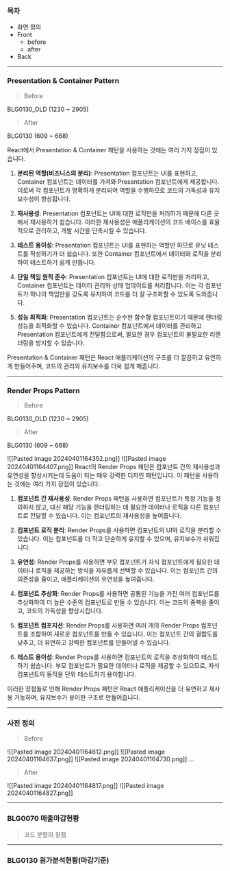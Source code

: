 
### 목차 

- 화면 정의 
- Front 
	- before 
	- after 
- Back 
****
###  Presentation & Container Pattern

> Before

BLG0130_OLD (1230 ~ 2905)

> After 

BLG0130 (609 ~ 668)


React에서 Presentation & Container 패턴을 사용하는 것에는 여러 가지 장점이 있습니다.

1. **분리된 역할(비즈니스의 분리)**: Presentation 컴포넌트는 UI를 표현하고, Container 컴포넌트는 데이터를 가져와 Presentation 컴포넌트에게 제공합니다. 이로써 각 컴포넌트가 명확하게 분리되어 역할을 수행하므로 코드의 가독성과 유지보수성이 향상됩니다.
    
2. **재사용성**: Presentation 컴포넌트는 UI에 대한 로직만을 처리하기 때문에 다른 곳에서 재사용하기 쉽습니다. 이러한 재사용성은 애플리케이션의 코드 베이스를 효율적으로 관리하고, 개발 시간을 단축시킬 수 있습니다.
    
3. **테스트 용이성**: Presentation 컴포넌트는 UI를 표현하는 역할만 하므로 유닛 테스트를 작성하기가 더 쉽습니다. 또한 Container 컴포넌트에서 데이터와 로직을 분리하여 테스트하기 쉽게 만듭니다.
    
4. **단일 책임 원칙 준수**: Presentation 컴포넌트는 UI에 대한 로직만을 처리하고, Container 컴포넌트는 데이터 관리와 상태 업데이트를 처리합니다. 이는 각 컴포넌트가 하나의 책임만을 갖도록 유지하여 코드를 더 잘 구조화할 수 있도록 도와줍니다.
    
5. **성능 최적화**: Presentation 컴포넌트는 순수한 함수형 컴포넌트이기 때문에 렌더링 성능을 최적화할 수 있습니다. Container 컴포넌트에서 데이터를 관리하고 Presentation 컴포넌트에게 전달함으로써, 필요한 경우 컴포넌트의 불필요한 리렌더링을 방지할 수 있습니다.
    

Presentation & Container 패턴은 React 애플리케이션의 구조를 더 깔끔하고 유연하게 만들어주며, 코드의 관리와 유지보수를 더욱 쉽게 해줍니다.

---
### Render Props Pattern


> Before

BLG0130_OLD (1230 ~ 2905)

> After 

BLG0130 (609 ~ 668)


![[Pasted image 20240401164352.png]]
  ![[Pasted image 20240401164407.png]]
React의 Render Props 패턴은 컴포넌트 간의 재사용성과 유연성을 향상시키는데 도움이 되는 매우 강력한 디자인 패턴입니다. 이 패턴을 사용하는 것에는 여러 가지 장점이 있습니다.

1. **컴포넌트 간 재사용성**: Render Props 패턴을 사용하면 컴포넌트가 특정 기능을 정의하지 않고, 대신 해당 기능을 렌더링하는 데 필요한 데이터나 로직을 다른 컴포넌트로 전달할 수 있습니다. 이는 컴포넌트의 재사용성을 높여줍니다.
    
2. **컴포넌트 로직 분리**: Render Props를 사용하면 컴포넌트의 UI와 로직을 분리할 수 있습니다. 이는 컴포넌트를 더 작고 단순하게 유지할 수 있으며, 유지보수가 쉬워집니다.
    
3. **유연성**: Render Props를 사용하면 부모 컴포넌트가 자식 컴포넌트에게 필요한 데이터나 로직을 제공하는 방식을 자유롭게 선택할 수 있습니다. 이는 컴포넌트 간의 의존성을 줄이고, 애플리케이션의 유연성을 높여줍니다.
    
4. **컴포넌트 추상화**: Render Props를 사용하면 공통된 기능을 가진 여러 컴포넌트를 추상화하여 더 높은 수준의 컴포넌트로 만들 수 있습니다. 이는 코드의 중복을 줄이고, 코드의 가독성을 향상시킵니다.
    
5. **컴포넌트 컴포지션**: Render Props를 사용하면 여러 개의 Render Props 컴포넌트를 조합하여 새로운 컴포넌트를 만들 수 있습니다. 이는 컴포넌트 간의 결합도를 낮추고, 더 유연하고 강력한 컴포넌트를 만들어낼 수 있습니다.
    
6. **테스트 용이성**: Render Props를 사용하면 컴포넌트의 로직을 추상화하여 테스트하기 쉽습니다. 부모 컴포넌트가 필요한 데이터나 로직을 제공할 수 있으므로, 자식 컴포넌트의 동작을 단위 테스트하기 용이합니다.
    

이러한 장점들로 인해 Render Props 패턴은 React 애플리케이션을 더 유연하고 재사용 가능하며, 유지보수가 용이한 구조로 만들어줍니다.

---
### 사전 정의 

> Before 

![[Pasted image 20240401164612.png]]
![[Pasted image 20240401164637.png]]
![[Pasted image 20240401164730.png]]
...

> After

![[Pasted image 20240401164817.png]]
![[Pasted image 20240401164827.png]]





--- 
### BLG0070 매출마감현황 

> 코드 분할의 장점




---
### BLG0130 원가분석현황(마감기준)


